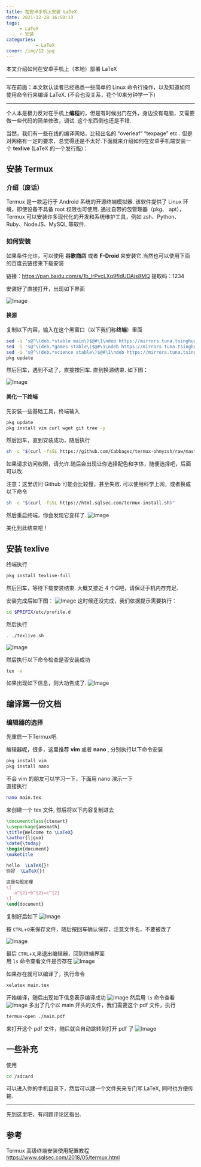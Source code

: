 ```yaml
---
title: 在安卓手机上安装 LaTeX
date: 2021-12-28 16:50:13
tags:
     - LaTeX
     - 安装
categories:
           - LaTeX
cover: /img/12.jpg
---
```

本文介绍如何在安卓手机上（本地）部署 LaTeX

---
写在前面：本文默认读者已经熟悉一些简单的 Linux 命令行操作，以及知道如何使用命令行来编译 LaTeX. (不会也没关系，花个10来分钟学一下)

---
个人本是极力反对在手机上**编程**的，但是有时候出门在外，身边没有电脑，又需要做一些代码的简单修改，调试. 这个东西倒也还是不错.

当然，我们有一些在线的编译网站，比较出名的 “overleaf” “texpage” etc . 但是对网络有一定的要求，总觉得还是不太好.下面就来介绍如何在安卓手机端安装一个 **texlive** (LaTeX 的一个发行版)：

## 安装 Termux 
### 介绍（废话）
Termux 是一款运行于 Android 系统的开源终端模拟器. 该软件提供了 Linux 环境，即使设备不具备 root 权限也可使用. 通过自带的包管理器（pkg、 apt），Termux 可以安装许多现代化的开发和系统维护工具，例如 zsh、Python、Ruby、NodeJS、MySQL 等软件.
### 如何安装
如果条件允许，可以使用 **谷歌商店** 或者 **F-Droid** 来安装它.当然也可以使用下面的百度云链接来下载安装

链接：https://pan.baidu.com/s/1b_lrPvcLXq9fIdUDAjs8MQ 
提取码：1234

安装好了直接打开，出现如下界面

![Image](https://pic4.zhimg.com/80/v2-b3b73f6d6043012a0db5300db661b76d.jpg)

#### 换源
复制以下内容，输入在这个黑窗口（以下我们称**终端**）里面

```bash
sed -i 's@^\(deb.*stable main\)$@#\1\ndeb https://mirrors.tuna.tsinghua.edu.cn/termux/termux-packages-24 stable main@' $PREFIX/etc/apt/sources.list
sed -i 's@^\(deb.*games stable\)$@#\1\ndeb https://mirrors.tuna.tsinghua.edu.cn/termux/game-packages-24 games stable@' $PREFIX/etc/apt/sources.list.d/game.list
sed -i 's@^\(deb.*science stable\)$@#\1\ndeb https://mirrors.tuna.tsinghua.edu.cn/termux/science-packages-24 science stable@' $PREFIX/etc/apt/sources.list.d/science.list
pkg update
```
然后回车，遇到不动了，直接按回车. 直到换源结束. 如下图：

![Image](https://pic4.zhimg.com/80/v2-5f02c4b4a770c079e18ecbccc1ce4ed5.jpg)

#### 美化一下终端

先安装一些基础工具，终端输入
```bash
pkg update
pkg install vim curl wget git tree -y
```
然后回车，直到安装成功，随后执行
```bash
sh -c "$(curl -fsSL https://github.com/Cabbagec/termux-ohmyzsh/raw/master/install.sh)"  
```
如果请求访问权限，请允许.随后会出现让你选择配色和字体，随便选择吧，后面可以改.

注意：这里访问 Github 可能会比较慢，甚至失败. 可以使用科学上网，或者换成以下命令
```bash
sh -c "$(curl -fsSL https://html.sqlsec.com/termux-install.sh)"  
```
然后重启终端，你会发现它变样了.
![Image](https://pic4.zhimg.com/80/v2-33310d7ef96dccf214bff5f7d20b8c18.jpg)

美化到此结束吧！

## 安装 texlive
终端执行
```bash
pkg install texlive-full
```
然后回车，等待下载安装结束. 大概又接近 4 个G吧，请保证手机内存充足.

安装完成后如下图：
![Image](https://pic4.zhimg.com/80/v2-1e6910f73ab3fe7e604382527022c42e.png)
这时候还没完成，我们依据提示需要执行：
```bash
cd $PREFIX/etc/profile.d
```
然后执行

```bash
. ./texlive.sh
```
![Image](https://pic4.zhimg.com/80/v2-bef6e16eac5cd24fdc1031aab4656fdd.jpg)

然后执行以下命令检查是否安装成功
```bash
tex -v
```
如果出现如下信息，则大功告成了. 
![Image](https://pic4.zhimg.com/80/v2-8342a9c17b0552c281b5368b7527eced.jpg)

## 编译第一份文档
### 编辑器的选择
先重启一下Termux吧.

编辑器呢，很多，这里推荐 **vim** 或者 **nano** , 分别执行以下命令安装
```bash
pkg install vim
pkg install nano
```
不会 vim 的朋友可以学习一下，下面用 nano 演示一下   
直接执行
```bash
nano main.tex
```
来创建一个 tex 文件, 然后将以下内容复制进去
```tex
\documentclass{ctexart}
\usepackage{amsmath}
\title{Welcome to \LaTeX}
\author{ljguo}
\date{\today}
\begin{document}
\maketitle

hello  \LaTeX{}!
你好  \LaTeX{}!

这是勾股定理
\[
   a^{2}+b^{2}=c^{2}    
\]
\end{document}
```
复制好后如下
![Image](https://pic4.zhimg.com/80/v2-bfc01cf26171ecaeeec135d9505a2dd5.png)

按 ```CTRL```+```O```来保存文件，随后按回车确认保存，注意文件名，不要被改了

![Image](https://pic4.zhimg.com/80/v2-767d69fc5d69fd0796a0d051ffd6115c.png)

最后 ```CTRL```+```X```,来退出编辑器，回到终端界面   
用 ```ls``` 命令查看文件是否存在
![Image](https://pic4.zhimg.com/80/v2-aa98093cfd57bb1bfba2f7a75c5281f8.png)

如果存在就可以编译了，执行命令
```bash
xelatex main.tex
```
开始编译，随后出现如下信息表示编译成功
![Image](https://pic4.zhimg.com/80/v2-4f381c509aa9ff053e0518d31ed2ca40.png)
然后用 ```ls``` 命令查看
![Image](https://pic4.zhimg.com/80/v2-d6aa8fb82e7f98eb2ee6e999326a4704.png)
多出了几个以 main 开头的文件，我们需要这个 pdf 文件，执行
```bash
termux-open ./main.pdf
```
来打开这个 pdf 文件，随后就会自动跳转到打开 pdf 了
![Image](https://pic4.zhimg.com/80/v2-d9f5e05993e7d095cfb158e9f35e6b01.jpg)

## 一些补充
使用
```bash
cd /sdcard
```
可以进入你的手机目录下，然后可以建一个文件夹来专门写 LaTeX, 同时也方便传输.

---

先到这里吧，有问题评论区指出.

## 参考
Termux 高级终端安装使用配置教程
<https://www.sqlsec.com/2018/05/termux.html>